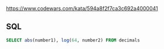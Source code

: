 https://www.codewars.com/kata/594a8f2f7ca3c692a4000041

## SQL
```sql
SELECT abs(number1), log(64, number2) FROM decimals
```